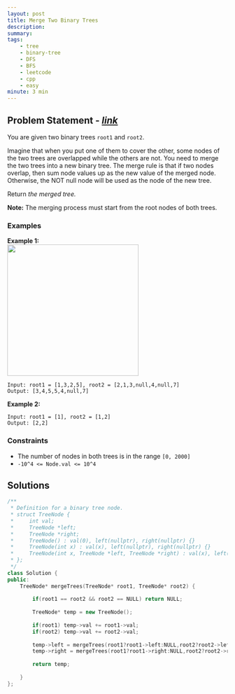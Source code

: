 ```yaml
---
layout: post
title: Merge Two Binary Trees
description: 
summary: 
tags:
    - tree
    - binary-tree
    - DFS
    - BFS
    - leetcode
    - cpp
    - easy
minute: 3 min
---
```


## Problem Statement - [*link*](https://leetcode.com/problems/merge-two-binary-trees/)
You are given two binary trees `root1` and `root2`.

Imagine that when you put one of them to cover the other, some nodes of the two trees are overlapped while the others are not. You need to merge the two trees into a new binary tree. The merge rule is that if two nodes overlap, then sum node values up as the new value of the merged node. Otherwise, the NOT null node will be used as the node of the new tree.

Return *the merged tree.*

**Note:** The merging process must start from the root nodes of both trees.


### Examples  

**Example 1:**   
<img src="https://assets.leetcode.com/uploads/2021/02/05/merge.jpg" height="300">  
```
Input: root1 = [1,3,2,5], root2 = [2,1,3,null,4,null,7]
Output: [3,4,5,5,4,null,7]
```

**Example 2:**  
```
Input: root1 = [1], root2 = [1,2]
Output: [2,2]
```

### Constraints
+ The number of nodes in both trees is in the range `[0, 2000]`
+ `-10^4 <= Node.val <= 10^4`

## Solutions
```cpp
/**
 * Definition for a binary tree node.
 * struct TreeNode {
 *     int val;
 *     TreeNode *left;
 *     TreeNode *right;
 *     TreeNode() : val(0), left(nullptr), right(nullptr) {}
 *     TreeNode(int x) : val(x), left(nullptr), right(nullptr) {}
 *     TreeNode(int x, TreeNode *left, TreeNode *right) : val(x), left(left), right(right) {}
 * };
 */
class Solution {
public:
    TreeNode* mergeTrees(TreeNode* root1, TreeNode* root2) {
        
        if(root1 == root2 && root2 == NULL) return NULL;
        
        TreeNode* temp = new TreeNode();
        
        if(root1) temp->val += root1->val;
        if(root2) temp->val += root2->val;
        
        temp->left = mergeTrees(root1?root1->left:NULL,root2?root2->left:NULL);
        temp->right = mergeTrees(root1?root1->right:NULL,root2?root2->right:NULL);
        
        return temp;
        
    }
};
```
